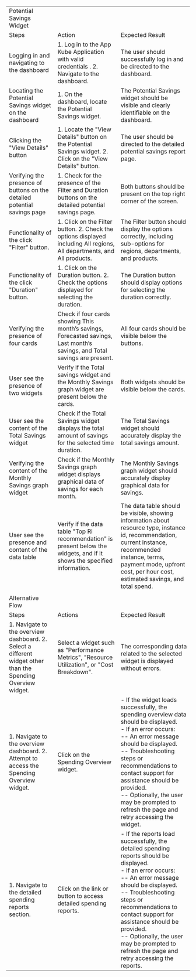 | | | |
|-|-|-|
|Potential Savings Widget| | |
|Steps|Action|Expected Result|
|Logging in and navigating to the dashboard|1. Log in to the App Kube Application with valid credentials . 2. Navigate to the dashboard.|The user should successfully log in and be directed to the dashboard.|
|Locating the Potential Savings widget on the dashboard|1. On the dashboard, locate the Potential Savings widget.|The Potential Savings widget should be visible and clearly identifiable on the dashboard.|
|Clicking the "View Details" button |1. Locate the "View Details" button on the Potential Savings widget.                                       2. Click on the "View Details" button.|The user should be directed to the detailed potential savings report page.|
|Verifying the presence of buttons on the detailed potential savings page|1. Check for the presence of the Filter and Duration buttons on the detailed potential savings page.|Both buttons should be present on the top right corner of the screen.|
|Functionality of the click "Filter" button.|1. Click on the Filter button.                                   2. Check the options displayed including All regions, All departments, and All products.|The Filter button should display the options correctly, including sub-options for regions, departments, and products.|
|Functionality of the click "Duration" button.|1. Click on the Duration button.                                        2. Check the options displayed for selecting the duration.|The Duration button should display options for selecting the duration correctly.|
|Verifying the presence of four cards|Check if four cards showing This month’s savings, Forecasted savings, Last month’s savings, and Total savings are present.|All four cards should be visible below the buttons.|
|User see the presence of two widgets|Verify if the Total savings widget and the Monthly Savings graph widget are present below the cards.|Both widgets should be visible below the cards.|
|User see the content of the Total Savings widget|Check if the Total Savings widget displays the total amount of savings for the selected time duration.|The Total Savings widget should accurately display the total savings amount.|
|Verifying the content of the Monthly Savings graph widget|Check if the Monthly Savings graph widget displays graphical data of savings for each month.|The Monthly Savings graph widget should accurately display graphical data for savings.|
|User see the presence and content of the data table|Verify if the data table "Top RI recommendation" is present below the widgets, and if it shows the specified information.|The data table should be visible, showing information about resource type, instance id, recommendation, current instance, recommended instance, terms, payment mode, upfront cost, per hour cost, estimated savings, and total spend.|
| | | |
|Alternative Flow| | |
|Steps|Actions|Expected Result|
|1. Navigate to the overview dashboard.               2. Select a different widget other than the Spending Overview widget.|Select a widget such as "Performance Metrics", "Resource Utilization", or "Cost Breakdown".|The corresponding data related to the selected widget is displayed without errors.|
|1. Navigate to the overview dashboard.                2. Attempt to access the Spending Overview widget.|Click on the Spending Overview widget.|- If the widget loads successfully, the spending overview data should be displayed. <br> - If an error occurs: <br> -- An error message should be displayed. <br> -- Troubleshooting steps or recommendations to contact support for assistance should be provided. <br> -- Optionally, the user may be prompted to refresh the page and retry accessing the widget.|
|1. Navigate to the detailed spending reports section.|Click on the link or button to access detailed spending reports.|- If the reports load successfully, the detailed spending reports should be displayed. <br> - If an error occurs: <br> -- An error message should be displayed. <br> -- Troubleshooting steps or recommendations to contact support for assistance should be provided. <br> -- Optionally, the user may be prompted to refresh the page and retry accessing the reports.|

